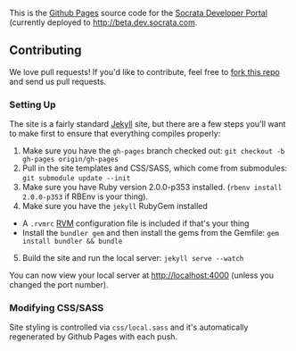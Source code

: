 This is the [Github Pages](http://pages.github.com/) source code for the [Socrata Developer Portal](http://dev.socrata.com) (currently deployed to <http://beta.dev.socrata.com>.

## Contributing

We love pull requests! If you'd like to contribute, feel free to [fork this repo](https://github.com/socrata/dev.socrata.com/fork) and send us pull requests.

### Setting Up

The site is a fairly standard [Jekyll](http://jekyllrb.com/) site, but there are a few steps you'll want to make first to ensure that everything compiles properly:

1. Make sure you have the `gh-pages` branch checked out: `git checkout -b gh-pages origin/gh-pages`
2. Pull in the site templates and CSS/SASS, which come from submodules: `git submodule update --init`
3. Make sure you have Ruby version 2.0.0-p353 installed. (`rbenv install 2.0.0-p353` if RBEnv is your thing).
4. Make sure you have the `jekyll` RubyGem installed
  * A `.rvmrc` [RVM](http://rvm.io/) configuration file is included if that's your thing
  * Install the `bundler gem` and then install the gems from the Gemfile: `gem install bundler && bundle`
5. Build the site and run the local server: `jekyll serve --watch`

You can now view your local server at <http://localhost:4000> (unless you changed the port number).

### Modifying CSS/SASS

Site styling is controlled via `css/local.sass` and it's automatically regenerated by Github Pages with each push.
